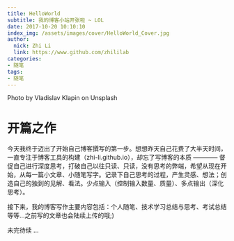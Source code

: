 ```yaml
---
title: HelloWorld
subtitle: 我的博客小站开张啦 ~ LOL
date: 2017-10-20 10:10:10
index_img: /assets/images/cover/HelloWorld_Cover.jpg
author: 
  nick: Zhi Li
  link: https://www.github.com/zhililab
categories:
- 随笔
tags:
- 随笔
---
```


Photo by Vladislav Klapin on Unsplash

# 开篇之作


今天我终于迈出了开始自己博客撰写的第一步。想想昨天自己花费了大半天时间，一直专注于博客工具的构建（zhi-li.github.io），却忘了写博客的本质 ———— 督促自己进行深度思考，打破自己以往只读、只读，没有思考的弊端，希望从现在开始，从每一篇小文章、小随笔写字。记录下自己思考的过程，产生灵感、想法；创造自己的独到的见解、看法。少点输入（控制输入数量、质量）、多点输出（深化思考）。

接下来，我的博客写作主要内容包括：个人随笔、技术学习总结与思考、考试总结等等...之前写的文章也会陆续上传的哦;)



未完待续 ...